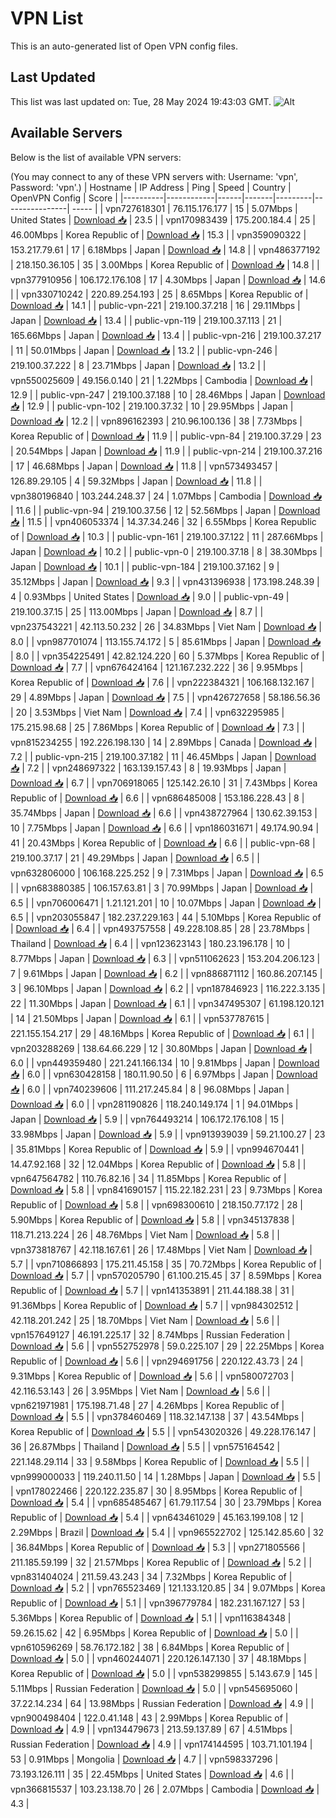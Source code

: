 # VPN List

This is an auto-generated list of Open VPN config files.

## Last Updated

This list was last updated on: Tue, 28 May 2024 19:43:03 GMT.
![Alt](https://repobeats.axiom.co/api/embed/186b98318ef1479477931607c1ad7d823f12451f.svg "Repobeats analytics image")

## Available Servers

Below is the list of available VPN servers:

(You may connect to any of these VPN servers with: Username: 'vpn', Password: 'vpn'.)
| Hostname | IP Address | Ping | Speed | Country | OpenVPN Config | Score |
|----------|------------|------|-------|---------|----------------| ----- |
| vpn727618301 | 76.115.176.177 | 15 | 5.07Mbps | United States | [Download 📥](./configs/server_0_US.ovpn) | 23.5 |
| vpn170983439 | 175.200.184.4 | 25 | 46.00Mbps | Korea Republic of | [Download 📥](./configs/server_1_KR.ovpn) | 15.3 |
| vpn359090322 | 153.217.79.61 | 17 | 6.18Mbps | Japan | [Download 📥](./configs/server_2_JP.ovpn) | 14.8 |
| vpn486377192 | 218.150.36.105 | 35 | 3.00Mbps | Korea Republic of | [Download 📥](./configs/server_3_KR.ovpn) | 14.8 |
| vpn377910956 | 106.172.176.108 | 17 | 4.30Mbps | Japan | [Download 📥](./configs/server_4_JP.ovpn) | 14.6 |
| vpn330710242 | 220.89.254.193 | 25 | 8.65Mbps | Korea Republic of | [Download 📥](./configs/server_5_KR.ovpn) | 14.1 |
| public-vpn-221 | 219.100.37.218 | 16 | 29.11Mbps | Japan | [Download 📥](./configs/server_6_JP.ovpn) | 13.4 |
| public-vpn-119 | 219.100.37.113 | 21 | 165.66Mbps | Japan | [Download 📥](./configs/server_7_JP.ovpn) | 13.4 |
| public-vpn-216 | 219.100.37.217 | 11 | 50.01Mbps | Japan | [Download 📥](./configs/server_8_JP.ovpn) | 13.2 |
| public-vpn-246 | 219.100.37.222 | 8 | 23.71Mbps | Japan | [Download 📥](./configs/server_9_JP.ovpn) | 13.2 |
| vpn550025609 | 49.156.0.140 | 21 | 1.22Mbps | Cambodia | [Download 📥](./configs/server_10_KH.ovpn) | 12.9 |
| public-vpn-247 | 219.100.37.188 | 10 | 28.46Mbps | Japan | [Download 📥](./configs/server_11_JP.ovpn) | 12.9 |
| public-vpn-102 | 219.100.37.32 | 10 | 29.95Mbps | Japan | [Download 📥](./configs/server_12_JP.ovpn) | 12.2 |
| vpn896162393 | 210.96.100.136 | 38 | 7.73Mbps | Korea Republic of | [Download 📥](./configs/server_13_KR.ovpn) | 11.9 |
| public-vpn-84 | 219.100.37.29 | 23 | 20.54Mbps | Japan | [Download 📥](./configs/server_14_JP.ovpn) | 11.9 |
| public-vpn-214 | 219.100.37.216 | 17 | 46.68Mbps | Japan | [Download 📥](./configs/server_15_JP.ovpn) | 11.8 |
| vpn573493457 | 126.89.29.105 | 4 | 59.32Mbps | Japan | [Download 📥](./configs/server_16_JP.ovpn) | 11.8 |
| vpn380196840 | 103.244.248.37 | 24 | 1.07Mbps | Cambodia | [Download 📥](./configs/server_17_KH.ovpn) | 11.6 |
| public-vpn-94 | 219.100.37.56 | 12 | 52.56Mbps | Japan | [Download 📥](./configs/server_18_JP.ovpn) | 11.5 |
| vpn406053374 | 14.37.34.246 | 32 | 6.55Mbps | Korea Republic of | [Download 📥](./configs/server_19_KR.ovpn) | 10.3 |
| public-vpn-161 | 219.100.37.122 | 11 | 287.66Mbps | Japan | [Download 📥](./configs/server_20_JP.ovpn) | 10.2 |
| public-vpn-0 | 219.100.37.18 | 8 | 38.30Mbps | Japan | [Download 📥](./configs/server_21_JP.ovpn) | 10.1 |
| public-vpn-184 | 219.100.37.162 | 9 | 35.12Mbps | Japan | [Download 📥](./configs/server_22_JP.ovpn) | 9.3 |
| vpn431396938 | 173.198.248.39 | 4 | 0.93Mbps | United States | [Download 📥](./configs/server_23_US.ovpn) | 9.0 |
| public-vpn-49 | 219.100.37.15 | 25 | 113.00Mbps | Japan | [Download 📥](./configs/server_24_JP.ovpn) | 8.7 |
| vpn237543221 | 42.113.50.232 | 26 | 34.83Mbps | Viet Nam | [Download 📥](./configs/server_25_VN.ovpn) | 8.0 |
| vpn987701074 | 113.155.74.172 | 5 | 85.61Mbps | Japan | [Download 📥](./configs/server_26_JP.ovpn) | 8.0 |
| vpn354225491 | 42.82.124.220 | 60 | 5.37Mbps | Korea Republic of | [Download 📥](./configs/server_27_KR.ovpn) | 7.7 |
| vpn676424164 | 121.167.232.222 | 36 | 9.95Mbps | Korea Republic of | [Download 📥](./configs/server_28_KR.ovpn) | 7.6 |
| vpn222384321 | 106.168.132.167 | 29 | 4.89Mbps | Japan | [Download 📥](./configs/server_29_JP.ovpn) | 7.5 |
| vpn426727658 | 58.186.56.36 | 20 | 3.53Mbps | Viet Nam | [Download 📥](./configs/server_30_VN.ovpn) | 7.4 |
| vpn632295985 | 175.215.98.68 | 25 | 7.86Mbps | Korea Republic of | [Download 📥](./configs/server_31_KR.ovpn) | 7.3 |
| vpn815234255 | 192.226.198.130 | 14 | 2.89Mbps | Canada | [Download 📥](./configs/server_32_CA.ovpn) | 7.2 |
| public-vpn-215 | 219.100.37.182 | 11 | 46.45Mbps | Japan | [Download 📥](./configs/server_33_JP.ovpn) | 7.2 |
| vpn248697322 | 163.139.157.43 | 8 | 19.93Mbps | Japan | [Download 📥](./configs/server_34_JP.ovpn) | 6.7 |
| vpn706918065 | 125.142.26.10 | 31 | 7.43Mbps | Korea Republic of | [Download 📥](./configs/server_35_KR.ovpn) | 6.6 |
| vpn686485008 | 153.186.228.43 | 8 | 35.74Mbps | Japan | [Download 📥](./configs/server_36_JP.ovpn) | 6.6 |
| vpn438727964 | 130.62.39.153 | 10 | 7.75Mbps | Japan | [Download 📥](./configs/server_37_JP.ovpn) | 6.6 |
| vpn186031671 | 49.174.90.94 | 41 | 20.43Mbps | Korea Republic of | [Download 📥](./configs/server_38_KR.ovpn) | 6.6 |
| public-vpn-68 | 219.100.37.17 | 21 | 49.29Mbps | Japan | [Download 📥](./configs/server_39_JP.ovpn) | 6.5 |
| vpn632806000 | 106.168.225.252 | 9 | 7.31Mbps | Japan | [Download 📥](./configs/server_40_JP.ovpn) | 6.5 |
| vpn683880385 | 106.157.63.81 | 3 | 70.99Mbps | Japan | [Download 📥](./configs/server_41_JP.ovpn) | 6.5 |
| vpn706006471 | 1.21.121.201 | 10 | 10.07Mbps | Japan | [Download 📥](./configs/server_42_JP.ovpn) | 6.5 |
| vpn203055847 | 182.237.229.163 | 44 | 5.10Mbps | Korea Republic of | [Download 📥](./configs/server_43_KR.ovpn) | 6.4 |
| vpn493757558 | 49.228.108.85 | 28 | 23.78Mbps | Thailand | [Download 📥](./configs/server_44_TH.ovpn) | 6.4 |
| vpn123623143 | 180.23.196.178 | 10 | 8.77Mbps | Japan | [Download 📥](./configs/server_45_JP.ovpn) | 6.3 |
| vpn511062623 | 153.204.206.123 | 7 | 9.61Mbps | Japan | [Download 📥](./configs/server_46_JP.ovpn) | 6.2 |
| vpn886871112 | 160.86.207.145 | 3 | 96.10Mbps | Japan | [Download 📥](./configs/server_47_JP.ovpn) | 6.2 |
| vpn187846923 | 116.222.3.135 | 22 | 11.30Mbps | Japan | [Download 📥](./configs/server_48_JP.ovpn) | 6.1 |
| vpn347495307 | 61.198.120.121 | 14 | 21.50Mbps | Japan | [Download 📥](./configs/server_49_JP.ovpn) | 6.1 |
| vpn537787615 | 221.155.154.217 | 29 | 48.16Mbps | Korea Republic of | [Download 📥](./configs/server_50_KR.ovpn) | 6.1 |
| vpn203288269 | 138.64.66.229 | 12 | 30.80Mbps | Japan | [Download 📥](./configs/server_51_JP.ovpn) | 6.0 |
| vpn449359480 | 221.241.166.134 | 10 | 9.81Mbps | Japan | [Download 📥](./configs/server_52_JP.ovpn) | 6.0 |
| vpn630428158 | 180.11.90.50 | 6 | 6.97Mbps | Japan | [Download 📥](./configs/server_53_JP.ovpn) | 6.0 |
| vpn740239606 | 111.217.245.84 | 8 | 96.08Mbps | Japan | [Download 📥](./configs/server_54_JP.ovpn) | 6.0 |
| vpn281190826 | 118.240.149.174 | 1 | 94.01Mbps | Japan | [Download 📥](./configs/server_55_JP.ovpn) | 5.9 |
| vpn764493214 | 106.172.176.108 | 15 | 33.98Mbps | Japan | [Download 📥](./configs/server_56_JP.ovpn) | 5.9 |
| vpn913939039 | 59.21.100.27 | 23 | 35.81Mbps | Korea Republic of | [Download 📥](./configs/server_57_KR.ovpn) | 5.9 |
| vpn994670441 | 14.47.92.168 | 32 | 12.04Mbps | Korea Republic of | [Download 📥](./configs/server_58_KR.ovpn) | 5.8 |
| vpn647564782 | 110.76.82.16 | 34 | 11.85Mbps | Korea Republic of | [Download 📥](./configs/server_59_KR.ovpn) | 5.8 |
| vpn841690157 | 115.22.182.231 | 23 | 9.73Mbps | Korea Republic of | [Download 📥](./configs/server_60_KR.ovpn) | 5.8 |
| vpn698300610 | 218.150.77.172 | 28 | 5.90Mbps | Korea Republic of | [Download 📥](./configs/server_61_KR.ovpn) | 5.8 |
| vpn345137838 | 118.71.213.224 | 26 | 48.76Mbps | Viet Nam | [Download 📥](./configs/server_62_VN.ovpn) | 5.8 |
| vpn373818767 | 42.118.167.61 | 26 | 17.48Mbps | Viet Nam | [Download 📥](./configs/server_63_VN.ovpn) | 5.7 |
| vpn710866893 | 175.211.45.158 | 35 | 70.72Mbps | Korea Republic of | [Download 📥](./configs/server_64_KR.ovpn) | 5.7 |
| vpn570205790 | 61.100.215.45 | 37 | 8.59Mbps | Korea Republic of | [Download 📥](./configs/server_65_KR.ovpn) | 5.7 |
| vpn141353891 | 211.44.188.38 | 31 | 91.36Mbps | Korea Republic of | [Download 📥](./configs/server_66_KR.ovpn) | 5.7 |
| vpn984302512 | 42.118.201.242 | 25 | 18.70Mbps | Viet Nam | [Download 📥](./configs/server_67_VN.ovpn) | 5.6 |
| vpn157649127 | 46.191.225.17 | 32 | 8.74Mbps | Russian Federation | [Download 📥](./configs/server_68_RU.ovpn) | 5.6 |
| vpn552752978 | 59.0.225.107 | 29 | 22.25Mbps | Korea Republic of | [Download 📥](./configs/server_69_KR.ovpn) | 5.6 |
| vpn294691756 | 220.122.43.73 | 24 | 9.31Mbps | Korea Republic of | [Download 📥](./configs/server_70_KR.ovpn) | 5.6 |
| vpn580072703 | 42.116.53.143 | 26 | 3.95Mbps | Viet Nam | [Download 📥](./configs/server_71_VN.ovpn) | 5.6 |
| vpn621971981 | 175.198.71.48 | 27 | 4.26Mbps | Korea Republic of | [Download 📥](./configs/server_72_KR.ovpn) | 5.5 |
| vpn378460469 | 118.32.147.138 | 37 | 43.54Mbps | Korea Republic of | [Download 📥](./configs/server_73_KR.ovpn) | 5.5 |
| vpn543020326 | 49.228.176.147 | 36 | 26.87Mbps | Thailand | [Download 📥](./configs/server_74_TH.ovpn) | 5.5 |
| vpn575164542 | 221.148.29.114 | 33 | 9.58Mbps | Korea Republic of | [Download 📥](./configs/server_75_KR.ovpn) | 5.5 |
| vpn999000033 | 119.240.11.50 | 14 | 1.28Mbps | Japan | [Download 📥](./configs/server_76_JP.ovpn) | 5.5 |
| vpn178022466 | 220.122.235.87 | 30 | 8.95Mbps | Korea Republic of | [Download 📥](./configs/server_77_KR.ovpn) | 5.4 |
| vpn685485467 | 61.79.117.54 | 30 | 23.79Mbps | Korea Republic of | [Download 📥](./configs/server_78_KR.ovpn) | 5.4 |
| vpn643461029 | 45.163.199.108 | 12 | 2.29Mbps | Brazil | [Download 📥](./configs/server_79_BR.ovpn) | 5.4 |
| vpn965522702 | 125.142.85.60 | 32 | 36.84Mbps | Korea Republic of | [Download 📥](./configs/server_80_KR.ovpn) | 5.3 |
| vpn271805566 | 211.185.59.199 | 32 | 21.57Mbps | Korea Republic of | [Download 📥](./configs/server_81_KR.ovpn) | 5.2 |
| vpn831404024 | 211.59.43.243 | 34 | 7.32Mbps | Korea Republic of | [Download 📥](./configs/server_82_KR.ovpn) | 5.2 |
| vpn765523469 | 121.133.120.85 | 34 | 9.07Mbps | Korea Republic of | [Download 📥](./configs/server_83_KR.ovpn) | 5.1 |
| vpn396779784 | 182.231.167.127 | 53 | 5.36Mbps | Korea Republic of | [Download 📥](./configs/server_84_KR.ovpn) | 5.1 |
| vpn116384348 | 59.26.15.62 | 42 | 6.95Mbps | Korea Republic of | [Download 📥](./configs/server_85_KR.ovpn) | 5.0 |
| vpn610596269 | 58.76.172.182 | 38 | 6.84Mbps | Korea Republic of | [Download 📥](./configs/server_86_KR.ovpn) | 5.0 |
| vpn460244071 | 220.126.147.130 | 37 | 48.18Mbps | Korea Republic of | [Download 📥](./configs/server_87_KR.ovpn) | 5.0 |
| vpn538299855 | 5.143.67.9 | 145 | 5.11Mbps | Russian Federation | [Download 📥](./configs/server_88_RU.ovpn) | 5.0 |
| vpn545695060 | 37.22.14.234 | 64 | 13.98Mbps | Russian Federation | [Download 📥](./configs/server_89_RU.ovpn) | 4.9 |
| vpn900498404 | 122.0.41.148 | 43 | 2.99Mbps | Korea Republic of | [Download 📥](./configs/server_90_KR.ovpn) | 4.9 |
| vpn134479673 | 213.59.137.89 | 67 | 4.51Mbps | Russian Federation | [Download 📥](./configs/server_91_RU.ovpn) | 4.9 |
| vpn174144595 | 103.71.101.194 | 53 | 0.91Mbps | Mongolia | [Download 📥](./configs/server_92_MN.ovpn) | 4.7 |
| vpn598337296 | 73.193.126.111 | 35 | 22.45Mbps | United States | [Download 📥](./configs/server_93_US.ovpn) | 4.6 |
| vpn366815537 | 103.23.138.70 | 26 | 2.07Mbps | Cambodia | [Download 📥](./configs/server_94_KH.ovpn) | 4.3 |

